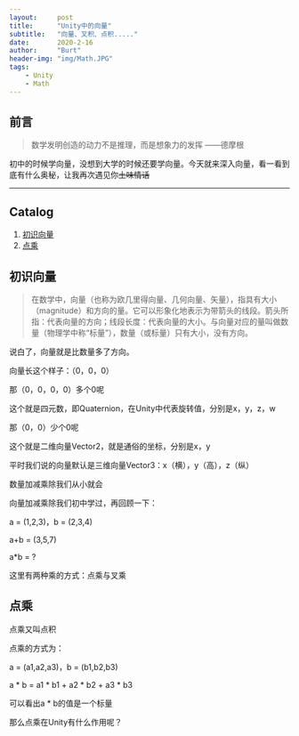 ```yaml
---
layout:     post
title:      "Unity中的向量"
subtitle:   "向量、叉积、点积....."
date:       2020-2-16
author:     "Burt"
header-img: "img/Math.JPG"
tags:
    - Unity
    - Math
---
```




## 前言

> 数学发明创造的动力不是推理，而是想象力的发挥	——德摩根



初中的时候学向量，没想到大学的时候还要学向量。今天就来深入向量，看一看到底有什么奥秘，让我再次遇见你~~土味情话~~



---

## Catalog

1. [初识向量](#初识向量)
2. [点乘](#点乘)



## 初识向量

>在数学中，向量（也称为欧几里得向量、几何向量、矢量），指具有大小（magnitude）和方向的量。它可以形象化地表示为带箭头的线段。箭头所指：代表向量的方向；线段长度：代表向量的大小。与向量对应的量叫做数量（物理学中称“标量”），数量（或标量）只有大小，没有方向。

说白了，向量就是比数量多了方向。

向量长这个样子：（0，0，0）

那（0，0，0，0）多个0呢

这个就是四元数，即Quaternion，在Unity中代表旋转值，分别是x，y，z，w

那（0，0）少个0呢

这个就是二维向量Vector2，就是通俗的坐标，分别是x，y

平时我们说的向量默认是三维向量Vector3：x（横），y（高），z（纵）

数量加减乘除我们从小就会

向量加减乘除我们初中学过，再回顾一下：

a = (1,2,3)，b = (2,3,4)

a+b = (3,5,7)

a*b = ?

这里有两种乘的方式：点乘与叉乘





## 点乘

点乘又叫点积

点乘的方式为：

a = (a1,a2,a3)，b = (b1,b2,b3)

a * b = a1 * b1 + a2 * b2 + a3 * b3

可以看出a * b的值是一个标量

那么点乘在Unity有什么作用呢？

